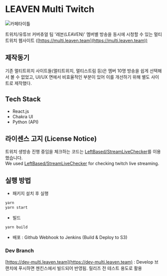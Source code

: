# LEAVEN Multi Twitch
![카페타이틀](https://user-images.githubusercontent.com/22076477/165910860-f5ccc467-1107-4b65-a1df-017371d87dfb.jpeg)

트위치/유튜브 커버츄얼 팀 '레븐(LEAVEN)' 멤버별 방송을 동시에 시청할 수 있는 멀티 트위치 웹사이트 ([https://multi.leaven.team](https://multi.leaven.team))

## 제작동기
기존 멀티트위치 사이트들(멀티트위치, 멀티스트림 등)은 멤버 10명 방송을 쉽게 선택해서 볼 수 없었고, UI/UX 면에서 비효율적인 부분이 있어 이를 개선하기 위해 별도 사이트로 제작했다.

## Tech Stack
- React.js
- Chakra UI
- Python (API)

## 라이센스 고지 (License Notice)
트위치 생방송 진행 중임을 체크하는 코드는 [LeftBased/StreamLiveChecker](https://github.com/LeftBased/StreamLiveChecker)를 이용했습니다.
<br>
We used [LeftBased/StreamLiveChecker](https://github.com/LeftBased/StreamLiveChecker) for checking twitch live streaming.

## 실행 방법
- 패키지 설치 후 실행
```bash
yarn
yarn start
```
- 빌드
```bash
yarn build
```
- 배포 : Github Webhook to Jenkins (Build & Deploy to S3)

### Dev Branch
[https://dev-multi.leaven.team](https://dev-multi.leaven.team) : Develop 브랜치에 푸시하면 젠킨스에서 빌드되어 반영됨. 릴리즈 전 테스트 용도로 활용

